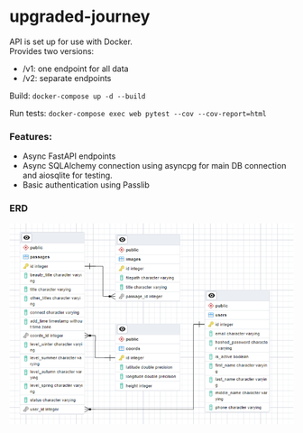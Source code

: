 # upgraded-journey

API is set up for use with Docker.\
Provides two versions:

- /v1: one endpoint for all data
- /v2: separate endpoints

Build: `docker-compose up -d --build`

Run tests: `docker-compose exec web pytest --cov --cov-report=html`

### Features:
* Async FastAPI endpoints
* Async SQLAlchemy connection using asyncpg for main DB connection and aiosqlite for testing. 
* Basic authentication using Passlib

### ERD

![ERD](docs/ERD_1.png)
